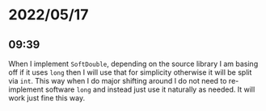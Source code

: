 # 2022/05/17

## 09:39

When I implement `SoftDouble`, depending on the source library I am basing
off if it uses `long` then I will use that for simplicity otherwise it will
be split via `int`. This way when I do major shifting around I do not need
to re-implement software `long` and instead just use it naturally as needed.
It will work just fine this way.
